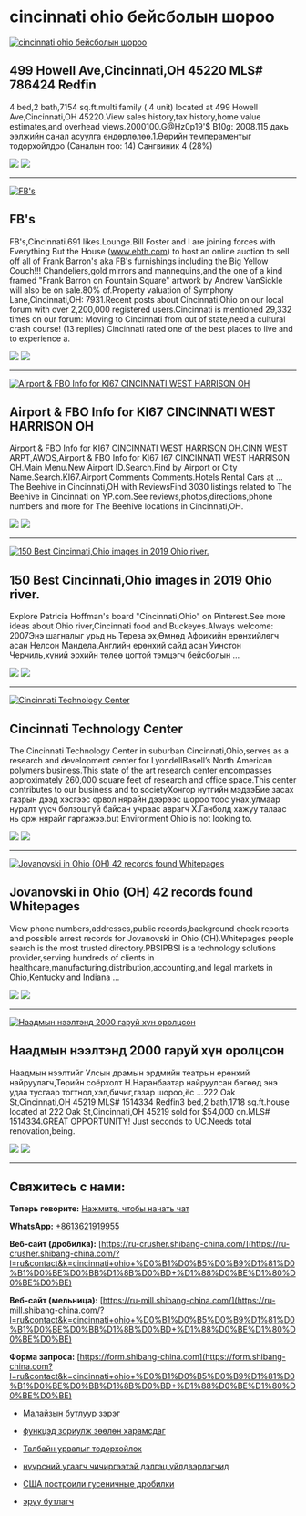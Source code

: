 # cincinnati ohio бейсболын шороо

<a href="https://swt.shibang-china.com/?l=ru&img&k=cincinnati+ohio+%D0%B1%D0%B5%D0%B9%D1%81%D0%B1%D0%BE%D0%BB%D1%8B%D0%BD+%D1%88%D0%BE%D1%80%D0%BE%D0%BE" target="_blank">![cincinnati ohio бейсболын шороо](http://static.shibang-china.com/all-800x300/734.jpg)</a>

## 499 Howell Ave,Cincinnati,OH 45220 MLS# 786424 Redfin
4 bed,2 bath,7154 sq.ft.multi family ( 4 unit) located at 499 Howell Ave,Cincinnati,OH 45220.View sales history,tax history,home value estimates,and overhead views.2000100.G@Hz0p19'$ B10g: 2008.115 дахь ээлжийн санал асуулга өндөрлөлөө.1.Өөрийн темпераментыг тодорхойлдоо (Саналын тоо: 14) Сангвиник 4 (28%)


<a href="https://whatsapp.shibangsoft.com/WhatsApp.php" target="_blank" title="WhatsApp">![](http://static.shibang-china.com/icon/whatsapp.png)</a> <a href="https://swt.shibang-china.com/?l=ru&icon&k=cincinnati+ohio+%D0%B1%D0%B5%D0%B9%D1%81%D0%B1%D0%BE%D0%BB%D1%8B%D0%BD+%D1%88%D0%BE%D1%80%D0%BE%D0%BE" target="_blank">![](http://static.shibang-china.com/icon/chat-ru.png)</a>

---

<a href="https://swt.shibang-china.com/?l=ru&img&k=cincinnati+ohio+%D0%B1%D0%B5%D0%B9%D1%81%D0%B1%D0%BE%D0%BB%D1%8B%D0%BD+%D1%88%D0%BE%D1%80%D0%BE%D0%BE" target="_blank">![FB's](http://static.shibang-china.com/all-800x300/1387.jpg)</a>

## FB's
FB's,Cincinnati.691 likes.Lounge.Bill Foster and I are joining forces with Everything But the House (www.ebth.com) to host an online auction to sell off all of Frank Barron's aka FB's furnishings including the Big Yellow Couch!!! Chandeliers,gold mirrors and mannequins,and the one of a kind framed &quot;Frank Barron on Fountain Square&quot; artwork by Andrew VanSickle will also be on sale.80% of.Property valuation of Symphony Lane,Cincinnati,OH: 7931.Recent posts about Cincinnati,Ohio on our local forum with over 2,200,000 registered users.Cincinnati is mentioned 29,332 times on our forum: Moving to Cincinnati from out of state,need a cultural crash course! (13 replies) Cincinnati rated one of the best places to live and to experience a.


<a href="https://whatsapp.shibangsoft.com/WhatsApp.php" target="_blank" title="WhatsApp">![](http://static.shibang-china.com/icon/whatsapp.png)</a> <a href="https://swt.shibang-china.com/?l=ru&icon&k=cincinnati+ohio+%D0%B1%D0%B5%D0%B9%D1%81%D0%B1%D0%BE%D0%BB%D1%8B%D0%BD+%D1%88%D0%BE%D1%80%D0%BE%D0%BE" target="_blank">![](http://static.shibang-china.com/icon/chat-ru.png)</a>

---

<a href="https://swt.shibang-china.com/?l=ru&img&k=cincinnati+ohio+%D0%B1%D0%B5%D0%B9%D1%81%D0%B1%D0%BE%D0%BB%D1%8B%D0%BD+%D1%88%D0%BE%D1%80%D0%BE%D0%BE" target="_blank">![Airport &amp; FBO Info for KI67 CINCINNATI WEST HARRISON OH](http://static.shibang-china.com/all-800x300/429.jpg)</a>

## Airport &amp; FBO Info for KI67 CINCINNATI WEST HARRISON OH
Airport &amp; FBO Info for KI67 CINCINNATI WEST HARRISON OH.CINN WEST ARPT,AWOS,Airport &amp; FBO Info for KI67 I67 CINCINNATI WEST HARRISON OH.Main Menu.New Airport ID.Search.Find by Airport or City Name.Search.KI67.Airport Comments Comments.Hotels Rental Cars at …The Beehive in Cincinnati,OH with ReviewsFind 3030 listings related to The Beehive in Cincinnati on YP.com.See reviews,photos,directions,phone numbers and more for The Beehive locations in Cincinnati,OH.


<a href="https://whatsapp.shibangsoft.com/WhatsApp.php" target="_blank" title="WhatsApp">![](http://static.shibang-china.com/icon/whatsapp.png)</a> <a href="https://swt.shibang-china.com/?l=ru&icon&k=cincinnati+ohio+%D0%B1%D0%B5%D0%B9%D1%81%D0%B1%D0%BE%D0%BB%D1%8B%D0%BD+%D1%88%D0%BE%D1%80%D0%BE%D0%BE" target="_blank">![](http://static.shibang-china.com/icon/chat-ru.png)</a>

---

<a href="https://swt.shibang-china.com/?l=ru&img&k=cincinnati+ohio+%D0%B1%D0%B5%D0%B9%D1%81%D0%B1%D0%BE%D0%BB%D1%8B%D0%BD+%D1%88%D0%BE%D1%80%D0%BE%D0%BE" target="_blank">![150 Best Cincinnati,Ohio images in 2019 Ohio river.](http://static.shibang-china.com/all-800x300/339.jpg)</a>

## 150 Best Cincinnati,Ohio images in 2019 Ohio river.
Explore Patricia Hoffman's board &quot;Cincinnati,Ohio&quot; on Pinterest.See more ideas about Ohio river,Cincinnati food and Buckeyes.Always welcome: 2007Энэ шагналыг урьд нь Тереза эх,Өмнөд Африкийн ерөнхийлөгч асан Нелсон Мандела,Английн ерөнхий сайд асан Уинстон Черчиль,хүний эрхийн төлөө цогтой тэмцэгч бейсболын …


<a href="https://whatsapp.shibangsoft.com/WhatsApp.php" target="_blank" title="WhatsApp">![](http://static.shibang-china.com/icon/whatsapp.png)</a> <a href="https://swt.shibang-china.com/?l=ru&icon&k=cincinnati+ohio+%D0%B1%D0%B5%D0%B9%D1%81%D0%B1%D0%BE%D0%BB%D1%8B%D0%BD+%D1%88%D0%BE%D1%80%D0%BE%D0%BE" target="_blank">![](http://static.shibang-china.com/icon/chat-ru.png)</a>

---

<a href="https://swt.shibang-china.com/?l=ru&img&k=cincinnati+ohio+%D0%B1%D0%B5%D0%B9%D1%81%D0%B1%D0%BE%D0%BB%D1%8B%D0%BD+%D1%88%D0%BE%D1%80%D0%BE%D0%BE" target="_blank">![Cincinnati Technology Center](http://static.shibang-china.com/all-800x300/996.jpg)</a>

## Cincinnati Technology Center
The Cincinnati Technology Center in suburban Cincinnati,Ohio,serves as a research and development center for LyondellBasell’s North American polymers business.This state of the art research center encompasses approximately 260,000 square feet of research and office space.This center contributes to our business and to societyХонгор нутгийн мэдээБие засах газрын дээд хэсгээс орвол нярайн дээрээс шороо тоос унах,улмаар нуралт үүсч болзошгүй байсан учраас аврагч Х.Ганболд хажуу талаас нь орж нярайг гаргажээ.but Environment Ohio is not looking to.


<a href="https://whatsapp.shibangsoft.com/WhatsApp.php" target="_blank" title="WhatsApp">![](http://static.shibang-china.com/icon/whatsapp.png)</a> <a href="https://swt.shibang-china.com/?l=ru&icon&k=cincinnati+ohio+%D0%B1%D0%B5%D0%B9%D1%81%D0%B1%D0%BE%D0%BB%D1%8B%D0%BD+%D1%88%D0%BE%D1%80%D0%BE%D0%BE" target="_blank">![](http://static.shibang-china.com/icon/chat-ru.png)</a>

---

<a href="https://swt.shibang-china.com/?l=ru&img&k=cincinnati+ohio+%D0%B1%D0%B5%D0%B9%D1%81%D0%B1%D0%BE%D0%BB%D1%8B%D0%BD+%D1%88%D0%BE%D1%80%D0%BE%D0%BE" target="_blank">![Jovanovski in Ohio (OH) 42 records found Whitepages](http://static.shibang-china.com/all-800x300/765.jpg)</a>

## Jovanovski in Ohio (OH) 42 records found Whitepages
View phone numbers,addresses,public records,background check reports and possible arrest records for Jovanovski in Ohio (OH).Whitepages people search is the most trusted directory.PBSIPBSI is a technology solutions provider,serving hundreds of clients in healthcare,manufacturing,distribution,accounting,and legal markets in Ohio,Kentucky and Indiana …


<a href="https://whatsapp.shibangsoft.com/WhatsApp.php" target="_blank" title="WhatsApp">![](http://static.shibang-china.com/icon/whatsapp.png)</a> <a href="https://swt.shibang-china.com/?l=ru&icon&k=cincinnati+ohio+%D0%B1%D0%B5%D0%B9%D1%81%D0%B1%D0%BE%D0%BB%D1%8B%D0%BD+%D1%88%D0%BE%D1%80%D0%BE%D0%BE" target="_blank">![](http://static.shibang-china.com/icon/chat-ru.png)</a>

---

<a href="https://swt.shibang-china.com/?l=ru&img&k=cincinnati+ohio+%D0%B1%D0%B5%D0%B9%D1%81%D0%B1%D0%BE%D0%BB%D1%8B%D0%BD+%D1%88%D0%BE%D1%80%D0%BE%D0%BE" target="_blank">![Наадмын нээлтэнд 2000 гаруй хүн оролцсон](http://static.shibang-china.com/all-800x300/604.jpg)</a>

## Наадмын нээлтэнд 2000 гаруй хүн оролцсон
Наадмын нээлтийг Улсын драмын эрдмийн театрын ерөнхий найруулагч,Төрийн соёрхолт Н.Наранбаатар найруулсан бөгөөд энэ удаа тусгаар тогтнол,хэл,бичиг,газар шороо,ёс …222 Oak St,Cincinnati,OH 45219 MLS# 1514334 Redfin3 bed,2 bath,1718 sq.ft.house located at 222 Oak St,Cincinnati,OH 45219 sold for $54,000 on.MLS# 1514334.GREAT OPPORTUNITY! Just seconds to UC.Needs total renovation,being.


<a href="https://whatsapp.shibangsoft.com/WhatsApp.php" target="_blank" title="WhatsApp">![](http://static.shibang-china.com/icon/whatsapp.png)</a> <a href="https://swt.shibang-china.com/?l=ru&icon&k=cincinnati+ohio+%D0%B1%D0%B5%D0%B9%D1%81%D0%B1%D0%BE%D0%BB%D1%8B%D0%BD+%D1%88%D0%BE%D1%80%D0%BE%D0%BE" target="_blank">![](http://static.shibang-china.com/icon/chat-ru.png)</a>

---
## Свяжитесь с нами:

**Теперь говорите:** [Нажмите, чтобы начать чат](https://swt.shibang-china.com?l=ru&contact&k=cincinnati+ohio+%D0%B1%D0%B5%D0%B9%D1%81%D0%B1%D0%BE%D0%BB%D1%8B%D0%BD+%D1%88%D0%BE%D1%80%D0%BE%D0%BE)

**WhatsApp:**  [+8613621919955](https://whatsapp.shibangsoft.com/WhatsApp.php)

**Веб-сайт (дробилка):** [https://ru-crusher.shibang-china.com/](https://ru-crusher.shibang-china.com/?l=ru&contact&k=cincinnati+ohio+%D0%B1%D0%B5%D0%B9%D1%81%D0%B1%D0%BE%D0%BB%D1%8B%D0%BD+%D1%88%D0%BE%D1%80%D0%BE%D0%BE)

**Веб-сайт (мельница):** [https://ru-mill.shibang-china.com/](https://ru-mill.shibang-china.com/?l=ru&contact&k=cincinnati+ohio+%D0%B1%D0%B5%D0%B9%D1%81%D0%B1%D0%BE%D0%BB%D1%8B%D0%BD+%D1%88%D0%BE%D1%80%D0%BE%D0%BE)

**Форма запроса:** [https://form.shibang-china.com](https://form.shibang-china.com?l=ru&contact&k=cincinnati+ohio+%D0%B1%D0%B5%D0%B9%D1%81%D0%B1%D0%BE%D0%BB%D1%8B%D0%BD+%D1%88%D0%BE%D1%80%D0%BE%D0%BE)

* [Малайзын бутлуур зэрэг](../126/%D0%9C%D0%B0%D0%BB%D0%B0%D0%B9%D0%B7%D1%8B%D0%BD%20%D0%B1%D1%83%D1%82%D0%BB%D1%83%D1%83%D1%80%20%D0%B7%D1%8D%D1%80%D1%8D%D0%B3.md)

* [функцэд зориулж зөөлөн харамсдаг](../129/%D1%84%D1%83%D0%BD%D0%BA%D1%86%D1%8D%D0%B4%20%D0%B7%D0%BE%D1%80%D0%B8%D1%83%D0%BB%D0%B6%20%D0%B7%D3%A9%D3%A9%D0%BB%D3%A9%D0%BD%20%D1%85%D0%B0%D1%80%D0%B0%D0%BC%D1%81%D0%B4%D0%B0%D0%B3.md)

* [Талбайн урвалыг тодорхойлох](../130/%D0%A2%D0%B0%D0%BB%D0%B1%D0%B0%D0%B9%D0%BD%20%D1%83%D1%80%D0%B2%D0%B0%D0%BB%D1%8B%D0%B3%20%D1%82%D0%BE%D0%B4%D0%BE%D1%80%D1%85%D0%BE%D0%B9%D0%BB%D0%BE%D1%85.md)

* [нүүрсний угаагч чичиргээтэй дэлгэц үйлдвэрлэгчид](../128/%D0%BD%D2%AF%D2%AF%D1%80%D1%81%D0%BD%D0%B8%D0%B9%20%D1%83%D0%B3%D0%B0%D0%B0%D0%B3%D1%87%20%D1%87%D0%B8%D1%87%D0%B8%D1%80%D0%B3%D1%8D%D1%8D%D1%82%D1%8D%D0%B9%20%D0%B4%D1%8D%D0%BB%D0%B3%D1%8D%D1%86%20%D2%AF%D0%B9%D0%BB%D0%B4%D0%B2%D1%8D%D1%80%D0%BB%D1%8D%D0%B3%D1%87%D0%B8%D0%B4.md)

* [США построили гусеничные дробилки](../126/%D0%A1%D0%A8%D0%90%20%D0%BF%D0%BE%D1%81%D1%82%D1%80%D0%BE%D0%B8%D0%BB%D0%B8%20%D0%B3%D1%83%D1%81%D0%B5%D0%BD%D0%B8%D1%87%D0%BD%D1%8B%D0%B5%20%D0%B4%D1%80%D0%BE%D0%B1%D0%B8%D0%BB%D0%BA%D0%B8.md)

* [эрүү бутлагч](../127/%D1%8D%D1%80%D2%AF%D2%AF%20%D0%B1%D1%83%D1%82%D0%BB%D0%B0%D0%B3%D1%87.md)